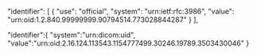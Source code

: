   "identifier": [
    {
      "use": "official",
      "system": "urn:ietf:rfc:3986",
      "value": "urn:oid:1.2.840.99999999.90794514.773028844287"
    }
  ],

  "identifier":{
		"system":"urn:dicom:uid",
		"value":"urn:oid:2.16.124.113543.1154777499.30246.19789.3503430046"
	} 
